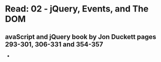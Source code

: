 # Read: 02 - jQuery, Events, and The DOM
## avaScript and jQuery book by Jon Duckett pages 293-301, 306-331 and 354-357
* 